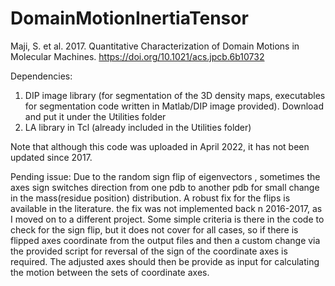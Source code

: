 # DomainMotionInertiaTensor
Maji, S. et al. 2017. Quantitative Characterization of Domain Motions in Molecular Machines. 
https://doi.org/10.1021/acs.jpcb.6b10732

Dependencies:
1. DIP image library (for segmentation of the 3D density maps, executables for segmentation code written in Matlab/DIP image provided). Download and put it under the Utilities folder
2. LA library in Tcl (already included in the Utilities folder) 

Note that although this code was uploaded in April 2022, it has not been updated since 2017. 

Pending issue:  Due to the random sign flip of eigenvectors , sometimes the axes sign switches direction from one pdb to another pdb for small change in the mass(residue position) distribution. A robust fix for the flips is available in the literature. the fix was not implemented back n 2016-2017, as I moved on to a different project.
Some simple criteria is there in the code to check for the sign flip, but it does not cover for all cases, so if there is flipped axes coordinate from the output files and then a custom change via the provided script for reversal of the sign of the coordinate axes is required. The adjusted axes should then be provide as input for calculating the motion between the sets of coordinate axes.
